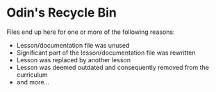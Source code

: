 # Odin's Recycle Bin

Files end up here for one or more of the following reasons:

- Lesson/documentation file was unused
- Significant part of the lesson/documentation file was rewritten
- Lesson was replaced by another lesson
- Lesson was deemed outdated and consequently removed from the curriculum
- and more...
